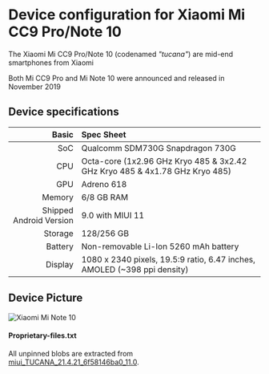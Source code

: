 Device configuration for Xiaomi Mi CC9 Pro/Note 10
============================================

The Xiaomi Mi CC9 Pro/Note 10 (codenamed _"tucana"_) are mid-end smartphones from Xiaomi

Both Mi CC9 Pro and Mi Note 10 were announced and released in November 2019

## Device specifications

Basic   | Spec Sheet
-------:|:-------------------------
SoC     | Qualcomm SDM730G Snapdragon 730G
CPU     | Octa-core (1x2.96 GHz Kryo 485 & 3x2.42 GHz Kryo 485 & 4x1.78 GHz Kryo 485)
GPU     | Adreno 618
Memory  | 6/8 GB RAM
Shipped Android Version | 9.0 with MIUI 11
Storage | 128/256 GB
Battery | Non-removable Li-Ion 5260 mAh battery
Display | 1080 x 2340 pixels, 19.5:9 ratio, 6.47 inches, AMOLED (~398 ppi density)

## Device Picture

![Xiaomi Mi Note 10](https://xiaomi-mi.com/uploads/CatalogueImage/mi-note-10%20(2)_17838_1573854333.jpg "Xiaomi Mi Note 10 in black")

#### Proprietary-files.txt
All unpinned blobs are extracted from [miui_TUCANA_21.4.21_6f58146ba0_11.0](https://bigota.d.miui.com/21.4.21/miui_TUCANA_21.4.21_6f58146ba0_11.0.zip).
